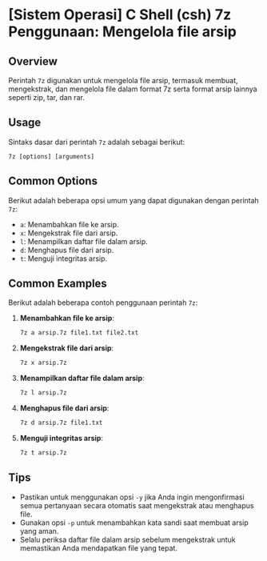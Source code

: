 # [Sistem Operasi] C Shell (csh) 7z Penggunaan: Mengelola file arsip

## Overview
Perintah `7z` digunakan untuk mengelola file arsip, termasuk membuat, mengekstrak, dan mengelola file dalam format 7z serta format arsip lainnya seperti zip, tar, dan rar.

## Usage
Sintaks dasar dari perintah `7z` adalah sebagai berikut:

```
7z [options] [arguments]
```

## Common Options
Berikut adalah beberapa opsi umum yang dapat digunakan dengan perintah `7z`:

- `a`: Menambahkan file ke arsip.
- `x`: Mengekstrak file dari arsip.
- `l`: Menampilkan daftar file dalam arsip.
- `d`: Menghapus file dari arsip.
- `t`: Menguji integritas arsip.

## Common Examples
Berikut adalah beberapa contoh penggunaan perintah `7z`:

1. **Menambahkan file ke arsip**:
   ```csh
   7z a arsip.7z file1.txt file2.txt
   ```

2. **Mengekstrak file dari arsip**:
   ```csh
   7z x arsip.7z
   ```

3. **Menampilkan daftar file dalam arsip**:
   ```csh
   7z l arsip.7z
   ```

4. **Menghapus file dari arsip**:
   ```csh
   7z d arsip.7z file1.txt
   ```

5. **Menguji integritas arsip**:
   ```csh
   7z t arsip.7z
   ```

## Tips
- Pastikan untuk menggunakan opsi `-y` jika Anda ingin mengonfirmasi semua pertanyaan secara otomatis saat mengekstrak atau menghapus file.
- Gunakan opsi `-p` untuk menambahkan kata sandi saat membuat arsip yang aman.
- Selalu periksa daftar file dalam arsip sebelum mengekstrak untuk memastikan Anda mendapatkan file yang tepat.